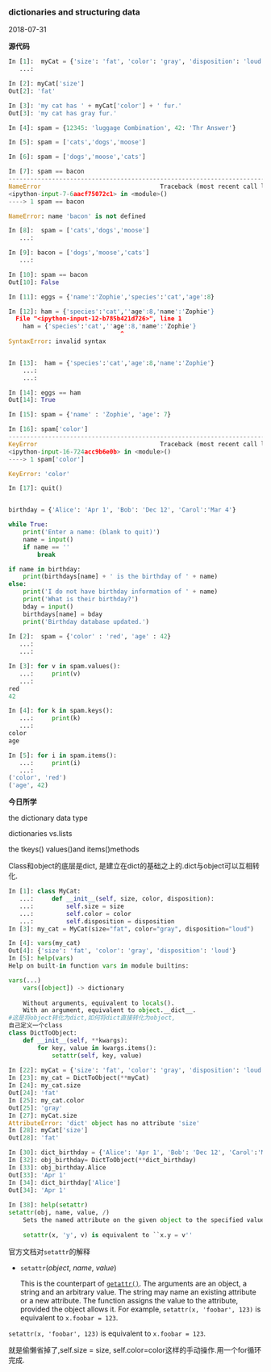 ### dictionaries and structuring data

2018-07-31

**源代码**

```python
In [1]:  myCat = {'size': 'fat', 'color': 'gray', 'disposition': 'loud'}
   ...:

In [2]: myCat['size']
Out[2]: 'fat'

In [3]: 'my cat has ' + myCat['color'] + ' fur.'
Out[3]: 'my cat has gray fur.'

In [4]: spam = {12345: 'luggage Combination', 42: 'Thr Answer'}

In [5]: spam = ['cats','dogs','moose']

In [6]: spam = ['dogs','moose','cats']

In [7]: spam == bacon
---------------------------------------------------------------------------
NameError                                 Traceback (most recent call last)
<ipython-input-7-6aacf75072c1> in <module>()
----> 1 spam == bacon

NameError: name 'bacon' is not defined

In [8]:  spam = ['cats','dogs','moose']
   ...:

In [9]: bacon = ['dogs','moose','cats']
   ...:

In [10]: spam == bacon
Out[10]: False

In [11]: eggs = {'name':'Zophie','species':'cat','age':8}

In [12]: ham = {'species':'cat',''age':8,'name':'Zophie'}
  File "<ipython-input-12-b785b421d726>", line 1
    ham = {'species':'cat',''age':8,'name':'Zophie'}
                               ^
SyntaxError: invalid syntax


In [13]:  ham = {'species':'cat','age':8,'name':'Zophie'}
    ...:
    ...:

In [14]: eggs == ham
Out[14]: True

In [15]: spam = {'name' : 'Zophie', 'age': 7}

In [16]: spam['color']
---------------------------------------------------------------------------
KeyError                                  Traceback (most recent call last)
<ipython-input-16-724acc9b6e0b> in <module>()
----> 1 spam['color']

KeyError: 'color'

In [17]: quit()


birthday = {'Alice': 'Apr 1', 'Bob': 'Dec 12', 'Carol':'Mar 4'}

while True:
    print('Enter a name: (blank to quit)')
    name = input()
    if name == ''
        break

if name in birthday:
    print(birthdays[name] + ' is the birthday of ' + name)
else:
    print('I do not have birthday information of ' + name)
    print('What is their birthday?')
    bday = input()
    birthdays[name] = bday
    print('Birthday database updated.')
           
In [2]:  spam = {'color' : 'red', 'age' : 42}
   ...:
   ...:

In [3]: for v in spam.values():
   ...:     print(v)
   ...:
red
42

In [4]: for k in spam.keys():
   ...:     print(k)
   ...:
color
age

In [5]: for i in spam.items():
   ...:     print(i)
   ...:
('color', 'red')
('age', 42)

```

**今日所学**

the dictionary data type

dictionaries vs.lists

the tkeys() values()and items()methods

Class和object的底层是dict, 是建立在dict的基础之上的.dict与object可以互相转化.

```python
In [1]: class MyCat:
   ...:     def __init__(self, size, color, disposition):
   ...:         self.size = size
   ...:         self.color = color
   ...:         self.disposition = disposition
In [3]: my_cat = MyCat(size="fat", color="gray", disposition="loud")

In [4]: vars(my_cat)
Out[4]: {'size': 'fat', 'color': 'gray', 'disposition': 'loud'}
In [5]: help(vars)
Help on built-in function vars in module builtins:

vars(...)
    vars([object]) -> dictionary
    
    Without arguments, equivalent to locals().
    With an argument, equivalent to object.__dict__.
#这是将object转化为dict,如何将dict直接转化为object,
自己定义一个class
class DictToObject:
    def __init__(self, **kwargs):
        for key, value in kwargs.items():
            setattr(self, key, value)
            
In [22]: myCat = {'size': 'fat', 'color': 'gray', 'disposition': 'loud'}
In [23]: my_cat = DictToObject(**myCat)
In [24]: my_cat.size
Out[24]: 'fat'
In [25]: my_cat.color
Out[25]: 'gray'
In [27]: myCat.size
AttributeError: 'dict' object has no attribute 'size'
In [28]: myCat['size']
Out[28]: 'fat'

In [30]: dict_birthday = {'Alice': 'Apr 1', 'Bob': 'Dec 12', 'Carol':'Mar 4'}
In [32]: obj_birthday= DictToObject(**dict_birthday)
In [33]: obj_birthday.Alice
Out[33]: 'Apr 1'
In [34]: dict_birthday['Alice']
Out[34]: 'Apr 1'
   
In [38]: help(setattr)
setattr(obj, name, value, /)
    Sets the named attribute on the given object to the specified value.
    
    setattr(x, 'y', v) is equivalent to ``x.y = v''
```

官方文档对`setattr`的解释

- `setattr`(*object*, *name*, *value*)

  This is the counterpart of [`getattr()`](https://docs.python.org/3.6/library/functions.html#getattr). The arguments are an object, a string and an arbitrary value. The string may name an existing attribute or a new attribute. The function assigns the value to the attribute, provided the object allows it. For example, `setattr(x, 'foobar', 123)` is equivalent to `x.foobar = 123`.

`setattr(x, 'foobar', 123)` is equivalent to `x.foobar = 123`.

就是偷懒省掉了,self.size = size, self.color=color这样的手动操作.用一个for循环完成.
